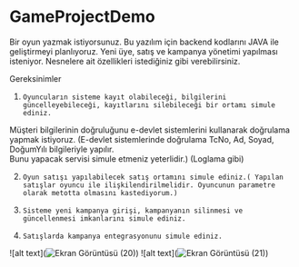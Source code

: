 # GameProjectDemo
Bir oyun yazmak istiyorsunuz. Bu yazılım için backend kodlarını JAVA ile geliştirmeyi planlıyoruz. Yeni üye, satış ve kampanya yönetimi yapılması isteniyor.
Nesnelere ait özellikleri istediğiniz gibi verebilirsiniz. 



Gereksinimler

1.     Oyuncuların sisteme kayıt olabileceği, bilgilerini güncelleyebileceği, kayıtlarını silebileceği bir ortamı simule ediniz.  
Müşteri bilgilerinin doğruluğunu e-devlet sistemlerini kullanarak doğrulama yapmak istiyoruz. (E-devlet sistemlerinde doğrulama TcNo, Ad, Soyad, DoğumYılı bilgileriyle yapılır.  
Bunu yapacak servisi simule etmeniz yeterlidir.) (Loglama gibi)

2.     Oyun satışı yapılabilecek satış ortamını simule ediniz.( Yapılan satışlar oyuncu ile ilişkilendirilmelidir. Oyuncunun parametre olarak metotta olmasını kastediyorum.)  

3.     Sisteme yeni kampanya girişi, kampanyanın silinmesi ve güncellenmesi imkanlarını simule ediniz.  

4.     Satışlarda kampanya entegrasyonunu simule ediniz.  

![alt text](![Ekran Görüntüsü (20)](https://user-images.githubusercontent.com/63293055/117550917-9859f480-b04b-11eb-8270-4ddeee8eb662.png))
![alt text](![Ekran Görüntüsü (21)](https://user-images.githubusercontent.com/63293055/117550922-9ee86c00-b04b-11eb-9347-e023f242fcd9.png))


